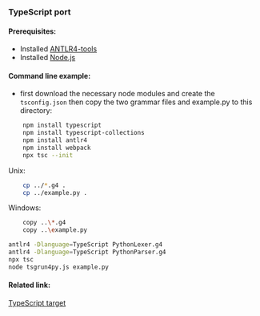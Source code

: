 ### TypeScript port

#### Prerequisites:
- Installed [ANTLR4-tools](https://github.com/antlr/antlr4/blob/master/doc/getting-started.md#getting-started-the-easy-way-using-antlr4-tools)
- Installed [Node.js](https://nodejs.org/en/download/package-manager)
 

#### Command line example:
- first download the necessary node modules and create the ```tsconfig.json``` then copy the two grammar files and example.py to this directory:
```bash
    npm install typescript
    npm install typescript-collections
    npm install antlr4
    npm install webpack
    npx tsc --init
```

Unix:
```bash
    cp ../*.g4 .
    cp ../example.py .
```

Windows:
```bash
    copy ..\*.g4
    copy ..\example.py
```

```bash
antlr4 -Dlanguage=TypeScript PythonLexer.g4
antlr4 -Dlanguage=TypeScript PythonParser.g4
npx tsc
node tsgrun4py.js example.py
```


#### Related link:
[TypeScript target](https://github.com/antlr/antlr4/blob/dev/doc/typescript-target.md)
